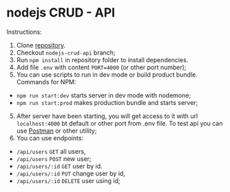 # nodejs CRUD - API

Instructions:
1. Clone [repository](https://github.com/dzsilkov/nodejs-CRUD-API.git).
2. Checkout `nodejs-crud-api` branch;
3. Run `npm install` in repository folder to install dependencies.
4. Add file `.env` with content `PORT=4000` (or other port number);
5. You can use scripts to run in dev mode or build product bundle. Commands for NPM:
- `npm run start:dev` starts server in dev mode with nodemone;
- `npm run start:prod` makes production bundle and starts server;
5. After server have been starting, you will get access to it with url `localhost:4000` bt default or other port from .env file. To test api you can use [Postman](https://www.postman.com/) or other utility;
6. You can use endpoints:
- `/api/users` `GET` all users,
- `/api/users` `POST` new user;
- `/api/users/:id` `GET` user by id.
- `/api/users/:id` `PUT` change user by id,
- `/api/users/:id` `DELETE` user using id;
